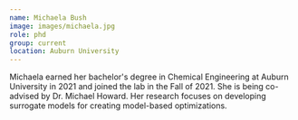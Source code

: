 ```yaml
---
name: Michaela Bush
image: images/michaela.jpg
role: phd
group: current
location: Auburn University
---
```


Michaela earned her bachelor's degree in Chemical Engineering at Auburn University in 2021 and joined the lab in the Fall of 2021. She is being co-advised by Dr. Michael Howard. Her research focuses on developing surrogate models for creating model-based optimizations. 

